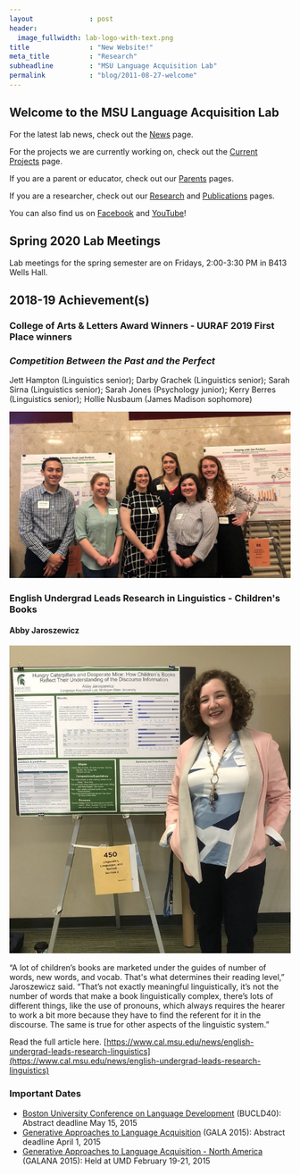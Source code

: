 ```yaml
---
layout              : post
header:
  image_fullwidth: lab-logo-with-text.png
title               : "New Website!"
meta_title          : "Research"
subheadline         : "MSU Language Acquisition Lab"
permalink           : "blog/2011-08-27-welcome"
---
```



## Welcome to the MSU Language Acquisition Lab

For the latest lab news, check out the [News](https://msuacquisition.wordpress.com/news/ "News") page.

For the projects we are currently working on, check out the [Current Projects](https://msuacquisition.wordpress.com/about/current-projects/) page.

If you are a parent or educator, check out our [Parents](https://msuacquisition.wordpress.com/parents/ "Parents") pages.

If you are a researcher, check out our [Research](https://msuacquisition.wordpress.com/about/ "Research") and [Publications](https://msuacquisition.wordpress.com/publications/ "Publications") pages.

You can also find us on [Facebook](https://www.facebook.com/MSULanguageAcquisitionLab) and [YouTube](https://www.youtube.com/channel/UCBBleHS7UozXfBu5P2MhTIA)!

## Spring 2020 Lab Meetings

Lab meetings for the spring semester are on Fridays, 2:00-3:30 PM in B413 Wells Hall.

## 2018-19 Achievement(s)

### **College of Arts & Letters Award Winners - UURAF 2019 First Place winners**

### _**Competition Between the Past and the Perfect**_ 

Jett Hampton (Linguistics senior); Darby Grachek (Linguistics senior); Sarah Sirna (Linguistics senior); Sarah Jones (Psychology junior); Kerry Berres (Linguistics senior); Hollie Nusbaum (James Madison sophomore)

![perfectgroupATuuraft](assets/images/perfectgroupatuuraft-e1559521647431.jpg)

### English Undergrad **Leads Research in Linguistics - Children's Books**

#### **Abby Jaroszewicz**

![jaroszewicz_uuraf](assets/images/jaroszewicz_uuraf.jpg)

“A lot of children’s books are marketed under the guides of number of words, new words, and vocab. That's what determines their reading level,” Jaroszewicz said. “That’s not exactly meaningful linguistically, it’s not the number of words that make a book linguistically complex, there’s lots of different things, like the use of pronouns, which always requires the hearer to work a bit more because they have to find the referent for it in the discourse. The same is true for other aspects of the linguistic system.”

Read the full article here. [https://www.cal.msu.edu/news/english-undergrad-leads-research-linguistics](https://www.cal.msu.edu/news/english-undergrad-leads-research-linguistics)

### Important Dates

- [Boston University Conference on Language Development](https://www.bu.edu/bucld/) (BUCLD40): Abstract deadline May 15, 2015
- [Generative Approaches to Language Acquisition](https://www.gala2015.univ-nantes.fr/96050731/1/fiche___pagelibre/&RH=1416396163857&RF=1416396130982 "GALA") (GALA 2015): Abstract deadline April 1, 2015
- [Generative Approaches to Language Acquisition - North America](https://sites.google.com/site/2015galana/) (GALANA 2015): Held at UMD February 19-21, 2015

